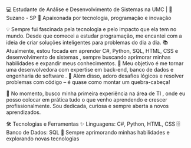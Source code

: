 💻 Estudante de Análise e Desenvolvimento de Sistemas na UMC | 📍 Suzano - SP
🚀 Apaixonada por tecnologia, programação e inovação

💡 Sempre fui fascinada pela tecnologia e pelo impacto que ela tem no mundo. Desde que comecei a estudar programação, me encantei com a ideia de criar soluções inteligentes para problemas do dia a dia.
📚 Atualmente, estou focada em aprender C#, Python, SQL, HTML, CSS e desenvolvimento de sistemas , sempre buscando aprimorar minhas habilidades e expandir meus conhecimentos.
🎯 Meu objetivo é me tornar uma desenvolvedora com expertise em back-end, banco de dados e engenharia de software .
🤖 Além disso, adoro desafios lógicos e resolver problemas com código – é quase como montar um quebra-cabeça!

💼 No momento, busco minha primeira experiência na área de TI , onde eu posso colocar em prática tudo o que venho aprendendo e crescer profissionalmente. Sou dedicada, curiosa e sempre aberta a novos aprendizados.

🛠️ Tecnologias e Ferramentas
✨ Linguagens: C#, Python, HTML, CSS
🗄️ Banco de Dados: SQL
📌 Sempre aprimorando minhas habilidades e explorando novas tecnologias
